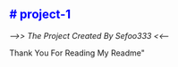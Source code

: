 <h2 style="color:blue;"># project-1 </h2
<br>
<P> <i>-->> The Project Created By Sefoo333 <<-- </i> </p>
<p>Thank You For Reading My Readme"</p>
